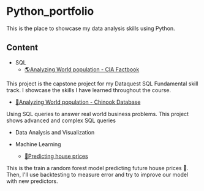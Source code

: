 # Python_portfolio
This is the place to showcase my data analysis skills using Python.
## Content
* SQL
  * [🌎Analyzing World population - CIA Factbook](https://github.com/panpapap/Python_portfolio/blob/main/SQL_Project_World_Population.ipynb)
   
This project is the capstone project for my Dataquest SQL Fundamental skill track. I showcase the skills I have learned throughout the course.
  * [🎼Analyzing World population - Chinook Database](https://github.com/panpapap/Python_portfolio/blob/main/SQL_Project_Chinook.ipynb)
  
Using SQL queries to answer real world business problems. This project shows advanced and complex SQL queries

* Data Analysis and Visualization

* Machine Learning 
  * [🏡Predicting house prices](https://github.com/panpapap/Python_portfolio/blob/main/U_S_House_price_predicting.ipynb)

This is the train a random forest model predicting future house prices 🏡. Then, I'll use backtesting to measure error and try to improve our model with new predictors.
